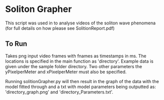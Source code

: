 # Soliton Grapher

This script was used in to analyse videos of the soliton wave phenomena
(for full details on how please see SolitionReport.pdf)

## To Run

Takes png input video frames with fnames as timestamps in ms. The locations 
is specified in the main function as 'directory'. Example data is given under the sample folder
directory. Two other parameters the yPixelperMeter 
and xPixelperMeter must also be specified.

Running solitionGrapher.py will then result in the graph of the data with the model fitted through and a txt with model 
parameters being outputted as: 'directory_graph.png' and 'directory_Parameters.txt'.
